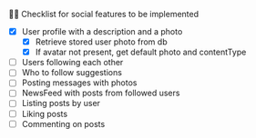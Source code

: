🧑‍💻 Checklist for social features to be implemented

-   [x] User profile with a description and a photo
    -   [x] Retrieve stored user photo from db
    -   [x] If avatar not present, get default photo and contentType
-   [ ] Users following each other
-   [ ] Who to follow suggestions
-   [ ] Posting messages with photos
-   [ ] NewsFeed with posts from followed users
-   [ ] Listing posts by user
-   [ ] Liking posts
-   [ ] Commenting on posts
